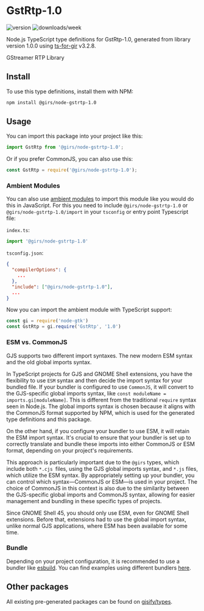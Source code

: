 
# GstRtp-1.0

![version](https://img.shields.io/npm/v/@girs/node-gstrtp-1.0)
![downloads/week](https://img.shields.io/npm/dw/@girs/node-gstrtp-1.0)


Node.js TypeScript type definitions for GstRtp-1.0, generated from library version 1.0.0 using [ts-for-gir](https://github.com/gjsify/ts-for-gir) v3.2.8.

GStreamer RTP Library

## Install

To use this type definitions, install them with NPM:
```bash
npm install @girs/node-gstrtp-1.0
```

## Usage

You can import this package into your project like this:
```ts
import GstRtp from '@girs/node-gstrtp-1.0';
```

Or if you prefer CommonJS, you can also use this:
```ts
const GstRtp = require('@girs/node-gstrtp-1.0');
```

### Ambient Modules

You can also use [ambient modules](https://github.com/gjsify/ts-for-gir/tree/main/packages/cli#ambient-modules) to import this module like you would do this in JavaScript.
For this you need to include `@girs/node-gstrtp-1.0` or `@girs/node-gstrtp-1.0/import` in your `tsconfig` or entry point Typescript file:

`index.ts`:
```ts
import '@girs/node-gstrtp-1.0'
```

`tsconfig.json`:
```json
{
  "compilerOptions": {
    ...
  },
  "include": ["@girs/node-gstrtp-1.0"],
  ...
}
```

Now you can import the ambient module with TypeScript support: 

```ts
const gi = require('node-gtk')
const GstRtp = gi.require('GstRtp', '1.0')
```



### ESM vs. CommonJS

GJS supports two different import syntaxes. The new modern ESM syntax and the old global imports syntax.

In TypeScript projects for GJS and GNOME Shell extensions, you have the flexibility to use `ESM` syntax and then decide the import syntax for your bundled file. If your bundler is configured to use `CommonJS`, it will convert to the GJS-specific global imports syntax, like `const moduleName = imports.gi[moduleName]`. This is different from the traditional `require` syntax seen in Node.js. The global imports syntax is chosen because it aligns with the CommonJS format supported by NPM, which is used for the generated type definitions and this package.

On the other hand, if you configure your bundler to use ESM, it will retain the ESM import syntax. It's crucial to ensure that your bundler is set up to correctly translate and bundle these imports into either CommonJS or ESM format, depending on your project's requirements.

This approach is particularly important due to the `@girs` types, which include both `*.cjs `files, using the GJS global imports syntax, and `*.js` files, which utilize the ESM syntax. By appropriately setting up your bundler, you can control which syntax—CommonJS or ESM—is used in your project. The choice of CommonJS in this context is also due to the similarity between the GJS-specific global imports and CommonJS syntax, allowing for easier management and bundling in these specific types of projects.

Since GNOME Shell 45, you should only use ESM, even for GNOME Shell extensions. Before that, extensions had to use the global import syntax, unlike normal GJS applications, where ESM has been available for some time.

### Bundle

Depending on your project configuration, it is recommended to use a bundler like [esbuild](https://esbuild.github.io/). You can find examples using different bundlers [here](https://github.com/gjsify/ts-for-gir/tree/main/examples).

## Other packages

All existing pre-generated packages can be found on [gjsify/types](https://github.com/gjsify/types).

